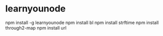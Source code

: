 # learnyounode
npm install -g learnyounode
npm install bl
npm install strftime
npm install through2-map
npm install url
